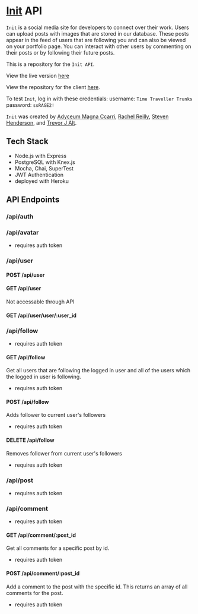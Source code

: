 # [Init](https://init-blush.vercel.app/) API

`Init` is a social media site for developers to connect over their work. Users can upload posts with images that are stored in our database. These posts appear in the feed of users that are following you and can also be viewed on your portfolio page. You can interact with other users by commenting on their posts or by following their future posts.

This is a repository for the `Init API`.

View the live version [here](https://init-blush.vercel.app/)

View the repository for the client [here](https://github.com/trevorjalt/init-client).

To test `Init`, log in with these credentials:
username: `Time Traveller Trunks`
password: `ssRAGE2!`

`Init` was created by [Adyceum Magna Ccarri](https://github.com/i-MCcarri), [Rachel Reilly](https://github.com/Rachanastasia), [Steven Henderson](https://github.com/Hendoe), and [Trevor J Alt](https://github.com/trevorjalt).

## Tech Stack

- Node.js with Express
- PostgreSQL with Knex.js
- Mocha, Chai, SuperTest
- JWT Authentication
- deployed with Heroku

## API Endpoints

### /api/auth

### /api/avatar

- requires auth token

### /api/user

#### POST /api/user

#### GET /api/user

Not accessable through API

#### GET /api/user/user/:user_id

### /api/follow

- requires auth token

#### GET /api/follow

Get all users that are following the logged in user and all of the users which the logged in user is following.

- requires auth token

#### POST /api/follow

Adds follower to current user's followers

- requires auth token

#### DELETE /api/follow

Removes follower from current user's followers

- requires auth token

### /api/post

- requires auth token

### /api/comment

- requires auth token

#### GET /api/comment/:post_id

Get all comments for a specific post by id.

- requires auth token

#### POST /api/comment/:post_id

Add a comment to the post with the specific id. This returns an array of all comments for the post.

- requires auth token
